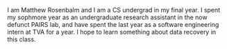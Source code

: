 I am Matthew Rosenbalm and I am a CS undergrad in my final year. I spent my sophmore year as an undergraduate research assistant in the now defunct PAIRS lab, and have spent the last year as a software engineering intern at TVA for a year. I hope to learn something about data recovery in this class.